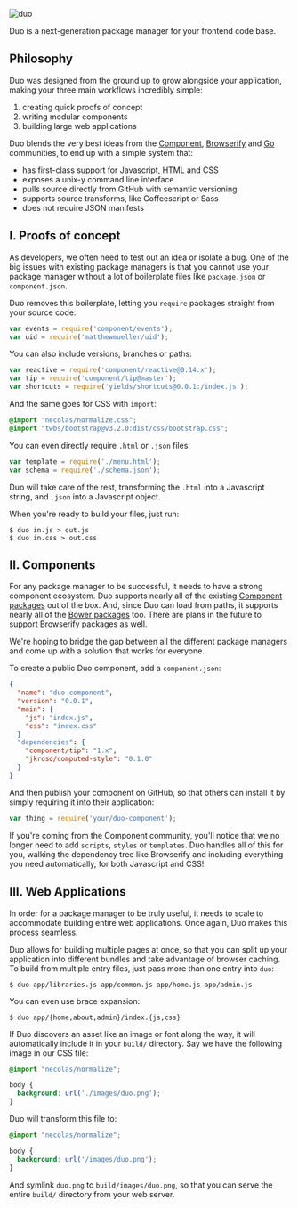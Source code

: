 
![duo](https://i.cloudup.com/uRfFwp-i4T.png)

Duo is a next-generation package manager for your frontend code base.


## Philosophy

Duo was designed from the ground up to grow alongside your application, making your three main workflows incredibly simple:

  1. creating quick proofs of concept
  2. writing modular components
  3. building large web applications

Duo blends the very best ideas from the [Component](https://github.com/component/component), [Browserify](https://github.com/substack/node-browserify) and [Go](http://go-lang.com/) communities, to end up with a simple system that:

  - has first-class support for Javascript, HTML and CSS
  - exposes a unix-y command line interface
  - pulls source directly from GitHub with semantic versioning
  - supports source transforms, like Coffeescript or Sass
  - does not require JSON manifests


## I. Proofs of concept

As developers, we often need to test out an idea or isolate a bug. One of the big issues with existing package managers is that you cannot use your package manager without a lot of boilerplate files like `package.json` or `component.json`. 

Duo removes this boilerplate, letting you `require` packages straight from your source code:

```js
var events = require('component/events');
var uid = require('matthewmueller/uid');
```

You can also include versions, branches or paths:

```js
var reactive = require('component/reactive@0.14.x');
var tip = require('component/tip@master');
var shortcuts = require('yields/shortcuts@0.0.1:/index.js');
```

And the same goes for CSS with `import`:

```css
@import "necolas/normalize.css";
@import "twbs/bootstrap@v3.2.0:dist/css/bootstrap.css";
```

You can even directly require `.html` or `.json` files:

```js
var template = require('./menu.html');
var schema = require('./schema.json');
```

Duo will take care of the rest, transforming the `.html` into a Javascript string, and `.json` into a Javascript object.

When you're ready to build your files, just run:

```
$ duo in.js > out.js
$ duo in.css > out.css
```


## II. Components

For any package manager to be successful, it needs to have a strong component ecosystem. Duo supports nearly all of the existing [Component packages](https://github.com/search?l=json&p=10&q=path%3A%2Fcomponent.json+component&ref=searchresults&type=Code) out of the box. And, since Duo can load from paths, it supports nearly all of the [Bower packages](http://bower.io/search/) too. There are plans in the future to support Browserify packages as well.

We're hoping to bridge the gap between all the different package managers and come up with a solution that works for everyone.

To create a public Duo component, add a `component.json`:

```json
{
  "name": "duo-component",
  "version": "0.0.1",
  "main": {
    "js": "index.js",
    "css": "index.css"
  }
  "dependencies": {
    "component/tip": "1.x",
    "jkroso/computed-style": "0.1.0"
  }
}
```

And then publish your component on GitHub, so that others can install it by simply requiring it into their application:

```js
var thing = require('your/duo-component');
```

If you're coming from the Component community, you'll notice that we no longer need to add `scripts`, `styles` or `templates`. Duo handles all of this for you, walking the dependency tree like Browserify and including everything you need automatically, for both Javascript and CSS!


## III. Web Applications

In order for a package manager to be truly useful, it needs to scale to accommodate building entire web applications. Once again, Duo makes this process seamless.

Duo allows for building multiple pages at once, so that you can split up your application into different bundles and take advantage of browser caching. To build from multiple entry files, just pass more than one entry into `duo`:

```
$ duo app/libraries.js app/common.js app/home.js app/admin.js
```

You can even use brace expansion:

```
$ duo app/{home,about,admin}/index.{js,css}
```

If Duo discovers an asset like an image or font along the way, it will automatically include it in your `build/` directory. Say we have the following image in our CSS file:

```css
@import "necolas/normalize";

body {
  background: url('./images/duo.png');
}
```

Duo will transform this file to:

```css
@import "necolas/normalize";

body {
  background: url('/images/duo.png');
}
```

And symlink `duo.png` to `build/images/duo.png`, so that you can serve the entire `build/` directory from your web server.

